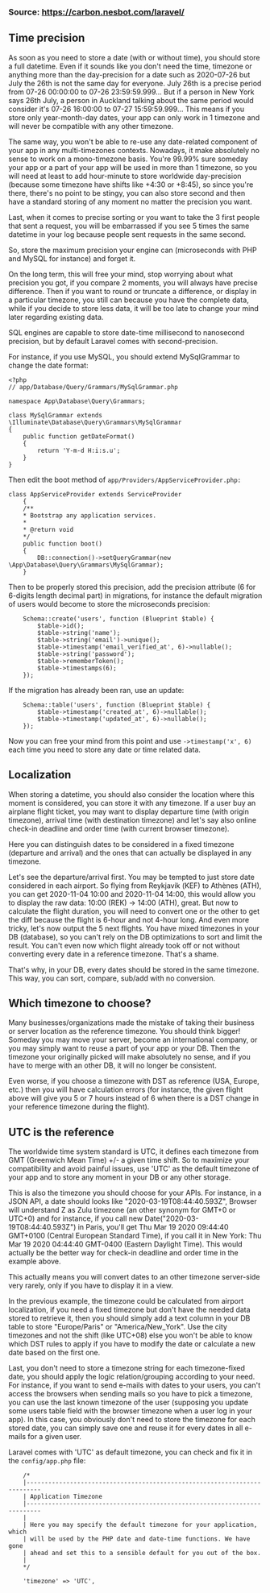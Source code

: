### Source: https://carbon.nesbot.com/laravel/

## Time precision
As soon as you need to store a date (with or without time), you should store a full datetime. Even if it sounds like you don't need the time, timezone or anything more than the day-precision for a date such as 2020-07-26 but July the 26th is not the same day for everyone. July 26th is a precise period from 07-26 00:00:00 to 07-26 23:59:59.999... But if a person in New York says 26th July, a person in Auckland talking about the same period would consider it's 07-26 16:00:00 to 07-27 15:59:59.999... This means if you store only year-month-day dates, your app can only work in 1 timezone and will never be compatible with any other timezone.

The same way, you won't be able to re-use any date-related component of your app in any multi-timezones contexts. Nowadays, it make absolutely no sense to work on a mono-timezone basis. You're 99.99% sure someday your app or a part of your app will be used in more than 1 timezone, so you will need at least to add hour-minute to store worldwide day-precision (because some timezone have shifts like +4:30 or +8:45), so since you're there, there's no point to be stingy, you can also store second and then have a standard storing of any moment no matter the precision you want.

Last, when it comes to precise sorting or you want to take the 3 first people that sent a request, you will be embarrassed if you see 5 times the same datetime in your log because people sent requests in the same second.

So, store the maximum precision your engine can (microseconds with PHP and MySQL for instance) and forget it.

On the long term, this will free your mind, stop worrying about what precision you got, if you compare 2 moments, you will always have precise difference. Then if you want to round or truncate a difference, or display in a particular timezone, you still can because you have the complete data, while if you decide to store less data, it will be too late to change your mind later regarding existing data.

SQL engines are capable to store date-time millisecond to nanosecond precision, but by default Laravel comes with second-precision.

For instance, if you use MySQL, you should extend MySqlGrammar to change the date format:

```
<?php
// app/Database/Query/Grammars/MySqlGrammar.php

namespace App\Database\Query\Grammars;

class MySqlGrammar extends \Illuminate\Database\Query\Grammars\MySqlGrammar
{
    public function getDateFormat()
    {
        return 'Y-m-d H:i:s.u';
    }
}
```

Then edit the boot method of ``app/Providers/AppServiceProvider.php:``

```
class AppServiceProvider extends ServiceProvider
    {
    /**
    * Bootstrap any application services.
    *
    * @return void
    */
    public function boot()
    {
        DB::connection()->setQueryGrammar(new \App\Database\Query\Grammars\MySqlGrammar);
    }
```

Then to be properly stored this precision, add the precision attribute (6 for 6-digits length decimal part) in migrations, for instance the default migration of users would become to store the microseconds precision:

```
    Schema::create('users', function (Blueprint $table) {
        $table->id();
        $table->string('name');
        $table->string('email')->unique();
        $table->timestamp('email_verified_at', 6)->nullable();
        $table->string('password');
        $table->rememberToken();
        $table->timestamps(6);
    });
```
    
If the migration has already been ran, use an update:

```
    Schema::table('users', function (Blueprint $table) {
        $table->timestamp('created_at', 6)->nullable();
        $table->timestamp('updated_at', 6)->nullable();
    });
```
    
Now you can free your mind from this point and use ``->timestamp('x', 6)`` each time you need to store any date or time related data.

## Localization
When storing a datetime, you should also consider the location where this moment is considered, you can store it with any timezone. If a user buy an airplane flight ticket, you may want to display departure time (with origin timezone), arrival time (with destination timezone) and let's say also online check-in deadline and order time (with current browser timezone).

Here you can distinguish dates to be considered in a fixed timezone (departure and arrival) and the ones that can actually be displayed in any timezone.

Let's see the departure/arrival first. You may be tempted to just store date considered in each airport. So flying from Reykjavik (‏KEF)‏ to Athènes (‏ATH)‏, you can get 2020-11-04 10:00 and 2020-11-04 14:00, this would allow you to display the raw data: 10:00 (REK) -> 14:00 (ATH), great. But now to calculate the flight duration, you will need to convert one or the other to get the diff because the flight is 6-hour and not 4-hour long. And even more tricky, let's now output the 5 next flights. You have mixed timezones in your DB (database), so you can't rely on the DB optimizations to sort and limit the result. You can't even now which flight already took off or not without converting every date in a reference timezone. That's a shame.

That's why, in your DB, every dates should be stored in the same timezone. This way, you can sort, compare, sub/add with no conversion.

## Which timezone to choose?
Many businesses/organizations made the mistake of taking their business or server location as the reference timezone. You should think bigger! Someday you may move your server, become an international company, or you may simply want to reuse a part of your app or your DB. Then the timezone your originally picked will make absolutely no sense, and if you have to merge with an other DB, it will no longer be consistent.

Even worse, if you choose a timezone with DST as reference (USA, Europe, etc.) then you will have calculation errors (for instance, the given flight above will give you 5 or 7 hours instead of 6 when there is a DST change in your reference timezone during the flight).

## UTC is the reference
The worldwide time system standard is UTC, it defines each timezone from GMT (Greenwich Mean Time) +/- a given time shift. So to maximize your compatibility and avoid painful issues, use 'UTC' as the default timezone of your app and to store any moment in your DB or any other storage.

This is also the timezone you should choose for your APIs. For instance, in a JSON API, a date should looks like "2020-03-19T08:44:40.593Z", Browser will understand Z as Zulu timezone (an other synonym for GMT+0 or UTC+0) and for instance, if you call new Date("2020-03-19T08:44:40.593Z") in Paris, you'll get Thu Mar 19 2020 09:44:40 GMT+0100 (Central European Standard Time), if you call it in New York: Thu Mar 19 2020 04:44:40 GMT-0400 (Eastern Daylight Time). This would actually be the better way for check-in deadline and order time in the example above.

This actually means you will convert dates to an other timezone server-side very rarely, only if you have to display it in a view.

In the previous example, the timezone could be calculated from airport localization, if you need a fixed timezone but don't have the needed data stored to retrieve it, then you should simply add a text column in your DB table to store "Europe/Paris" or "America/New_York". Use the city timezones and not the shift (like UTC+08) else you won't be able to know which DST rules to apply if you have to modify the date or calculate a new date based on the first one.

Last, you don't need to store a timezone string for each timezone-fixed date, you should apply the logic relation/grouping according to your need. For instance, if you want to send e-mails with dates to your users, you can't access the browsers when sending mails so you have to pick a timezone, you can use the last known timezone of the user (supposing you update some users table field with the browser timezone when a user log in your app). In this case, you obviously don't need to store the timezone for each stored date, you can simply save one and reuse it for every dates in all e-mails for a given user.

Laravel comes with 'UTC' as default timezone, you can check and fix it in the ``config/app.php`` file:

```
    /*
    |--------------------------------------------------------------------------
    | Application Timezone
    |--------------------------------------------------------------------------
    |
    | Here you may specify the default timezone for your application, which
    | will be used by the PHP date and date-time functions. We have gone
    | ahead and set this to a sensible default for you out of the box.
    |
    */

    'timezone' => 'UTC',
```